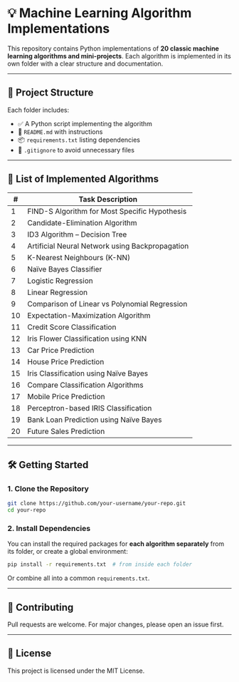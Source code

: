 # 💡 Machine Learning Algorithm Implementations

This repository contains Python implementations of **20 classic machine learning algorithms and mini-projects**. Each algorithm is implemented in its own folder with a clear structure and documentation.

---

## 📂 Project Structure

Each folder includes:

- ✅ A Python script implementing the algorithm  
- 📄 `README.md` with instructions  
- 📦 `requirements.txt` listing dependencies  
- 🚫 `.gitignore` to avoid unnecessary files

---

## 📌 List of Implemented Algorithms

| #  | Task Description |
|----|------------------|
| 1  | FIND-S Algorithm for Most Specific Hypothesis |
| 2  | Candidate-Elimination Algorithm |
| 3  | ID3 Algorithm – Decision Tree |
| 4  | Artificial Neural Network using Backpropagation |
| 5  | K-Nearest Neighbours (K-NN) |
| 6  | Naïve Bayes Classifier |
| 7  | Logistic Regression |
| 8  | Linear Regression |
| 9  | Comparison of Linear vs Polynomial Regression |
| 10 | Expectation-Maximization Algorithm |
| 11 | Credit Score Classification |
| 12 | Iris Flower Classification using KNN |
| 13 | Car Price Prediction |
| 14 | House Price Prediction |
| 15 | Iris Classification using Naïve Bayes |
| 16 | Compare Classification Algorithms |
| 17 | Mobile Price Prediction |
| 18 | Perceptron-based IRIS Classification |
| 19 | Bank Loan Prediction using Naïve Bayes |
| 20 | Future Sales Prediction |

---

## 🛠️ Getting Started

### 1. Clone the Repository

```bash
git clone https://github.com/your-username/your-repo.git
cd your-repo
```

### 2. Install Dependencies

You can install the required packages for **each algorithm separately** from its folder, or create a global environment:

```bash
pip install -r requirements.txt  # from inside each folder
```

Or combine all into a common `requirements.txt`.

---

## 🤝 Contributing

Pull requests are welcome. For major changes, please open an issue first.

---

## 📜 License

This project is licensed under the MIT License.
